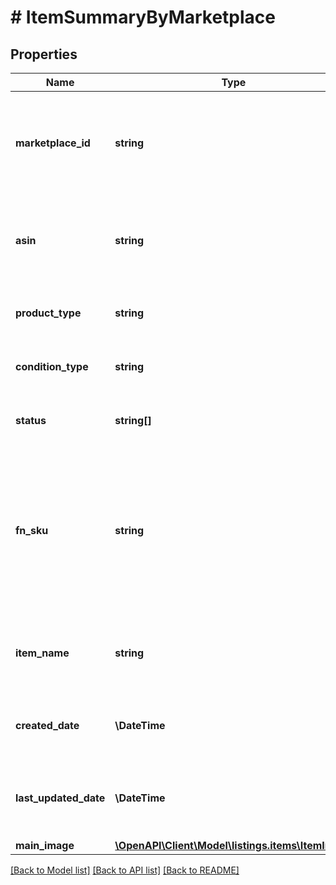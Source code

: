 # # ItemSummaryByMarketplace

## Properties

Name | Type | Description | Notes
------------ | ------------- | ------------- | -------------
**marketplace_id** | **string** | A marketplace identifier. Identifies the Amazon marketplace for the listings item. |
**asin** | **string** | Amazon Standard Identification Number (ASIN) of the listings item. |
**product_type** | **string** | The Amazon product type of the listings item. |
**condition_type** | **string** | Identifies the condition of the listings item. | [optional]
**status** | **string[]** | Statuses that apply to the listings item. |
**fn_sku** | **string** | The fulfillment network stock keeping unit is an identifier used by Amazon fulfillment centers to identify each unique item. | [optional]
**item_name** | **string** | The name or title associated with an Amazon catalog item. |
**created_date** | **\DateTime** | The date the listings item was created in ISO 8601 format. |
**last_updated_date** | **\DateTime** | The date the listings item was last updated in ISO 8601 format. |
**main_image** | [**\OpenAPI\Client\Model\listings.items\ItemImage**](ItemImage.md) |  | [optional]

[[Back to Model list]](../../README.md#models) [[Back to API list]](../../README.md#endpoints) [[Back to README]](../../README.md)
